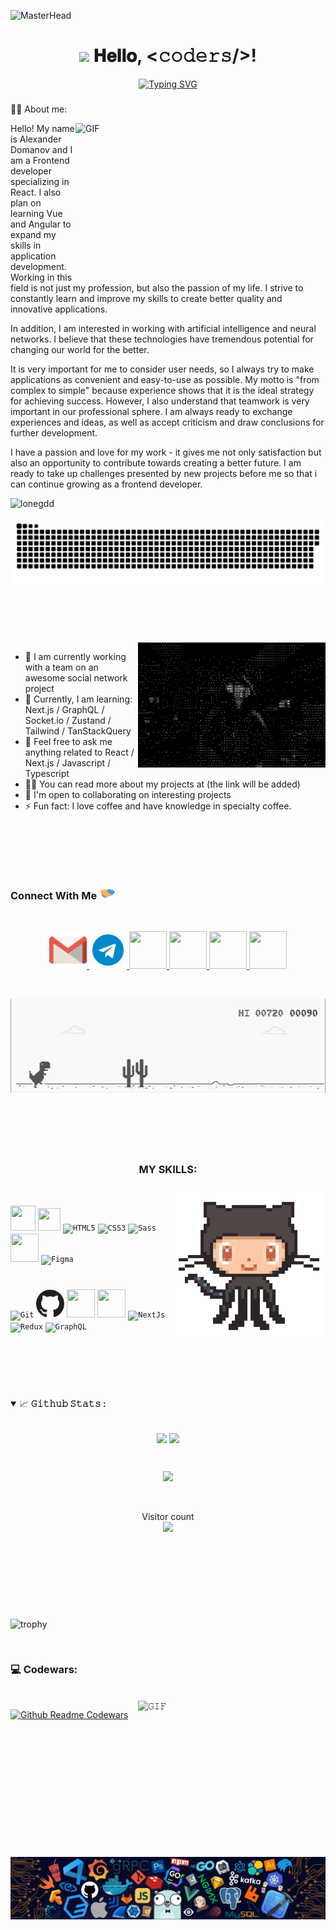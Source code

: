 ![MasterHead](https://i.redd.it/1asyzovvrn8a1.gif)

<h1 align="center">
 <img src="GIF/Earth.gif" width="32">
  𝐇𝐞𝐥𝐥𝐨, &lt;𝚌𝚘𝚍𝚎𝚛𝚜/&gt;!
</h1>

<p align="center">
<a href="https://git.io/typing-svg"><img  src="https://readme-typing-svg.herokuapp.com?font=Montserrat&weight=700&size=36&duration=4000&pause=1000&center=true&vCenter=true&width=760&height=80&lines=Welcome+to+my+page!+%F0%9F%91%80" alt="Typing SVG" /></a>
</p>

### 

:man_technologist: About me:

<img align="right" width="400"  height="250" alt="GIF" src="https://media.tenor.com/3bTxZ4HdrysAAAAC/pixels-neon.gif">

Hello! My name is Alexander Domanov and I am a Frontend developer specializing in React. I also plan on learning Vue and Angular to expand my skills in application development. Working in this field is not just my profession, but also the passion of my life. I strive to constantly learn and improve my skills to create better quality and innovative applications.

In addition, I am interested in working with artificial intelligence and neural networks. I believe that these technologies have tremendous potential for changing our world for the better.

It is very important for me to consider user needs, so I always try to make applications as convenient and easy-to-use as possible. My motto is "from complex to simple" because experience shows that it is the ideal strategy for achieving success.
However, I also understand that teamwork is very important in our professional sphere. I am always ready to exchange experiences and ideas, as well as accept criticism and draw conclusions for further development.

I have a passion and love for my work - it gives me not only satisfaction but also an opportunity to contribute towards creating a better future. I am ready to take up challenges presented by new projects before me so that i can continue growing as a frontend developer.


<p align="left"> <img src="https://komarev.com/ghpvc/?username=lonegdd&label=Profile%20views&color=0e75b6&style=flat" alt="lonegdd" /> </p>

<p align="center">
 <img width="600" src="github-snake.svg" alt="snake"/>
</p>

<br/>

#

<br/>

<img align="right" height="200" width="300" alt="𝙶𝙸𝙵" src="GIF/1000110.gif"/>

- 🔭 I am currently working with a team on an awesome social network project
- 🌱 Currently, I am learning: Next.js / GraphQL / Socket.io / Zustand / Tailwind / TanStackQuery
- 💬 Feel free to ask me anything related to React / Next.js / Javascript / Typescript
- 👨‍💻 You can read more about my projects at (the link will be added)
- 🤝  I'm open to collaborating on interesting projects
- ⚡ Fun fact: I love coffee and have knowledge in specialty coffee. 

<br/>

#

<br/>

<h3>
  Connect With Me
  <img src="GIF/Handshake.gif" height="25px">
</h3> 
 <br/>
<p align="center"> 
<a href="https://alexanderdomanov.dev@gmail.com">
<code><img src="SVG/gmail-icon-logo.svg" width="60" height="60"></code>
 </a>
<a href="https://t.me/alexanderdomanov">
<code><img src="SVG/telegram.png" width="60" height="60"></code>
 </a>
 <a href="https://www.linkedin.com/in/Alexander-Domanov" target="_blank" rel="noreferrer">
 <code><img src="https://raw.githubusercontent.com/danielcranney/readme-generator/main/public/icons/socials/linkedin.svg" width="60" height="60"/></code>
 </a>
 <a href="https://www.dev.to/Alexander-Domanov" target="_blank" rel="noreferrer">
<code><img src="https://raw.githubusercontent.com/danielcranney/readme-generator/main/public/icons/socials/devdotto.svg" width="60" height="60" /></code>
 </a> 
 <a href="https://www.github.com/alexander-domanov" target="_blank" rel="noreferrer">
  <code><img src="https://raw.githubusercontent.com/danielcranney/readme-generator/main/public/icons/socials/github.svg" width="60" height="60" /></code>
 </a> 
 <a href="http://www.medium.com/@Alexander-Domanov" target="_blank" rel="noreferrer">
 <code><img src="https://raw.githubusercontent.com/danielcranney/readme-generator/main/public/icons/socials/medium.svg" width="60" height="60"/></code>
 </a>
</p>
 
 <br/>
 
 <p align="center">
 <img width="600" height="150" src="GIF/Play-Chrome-Dinosaur-Game.gif" alt="GIF"/>
</p>

 <br/>
  
  #
  
   <br/>
  
<h3 align="center">MY SKILLS:</h3>
 <img align="right" height="250" width="250" alt="𝙶𝙸𝙵" src="GIF/cat.gif"/>
<br/>

<p align="left">
<code><img height="40" width="40"  src="https://raw.githubusercontent.com/danielcranney/readme-generator/main/public/icons/skills/typescript-colored.svg"></code>
 <code><img width="36" height="36" src="https://raw.githubusercontent.com/danielcranney/readme-generator/main/public/icons/skills/javascript-colored.svg"/></code>
 <code><img src="https://raw.githubusercontent.com/danielcranney/readme-generator/main/public/icons/skills/html5-colored.svg" width="45" height="45" alt="HTML5" /></code>
 <code><img src="https://raw.githubusercontent.com/danielcranney/readme-generator/main/public/icons/skills/css3-colored.svg" width="45" height="45" alt="CSS3" /></code>
 <code><img src="https://raw.githubusercontent.com/danielcranney/readme-generator/main/public/icons/skills/sass-colored.svg" width="45" height="45" alt="Sass" /></code>
 <code><img src="https://raw.githubusercontent.com/danielcranney/readme-generator/main/public/icons/skills/tailwindcss-colored.svg" width="45" height="45" /></code>
 <code><img src="https://raw.githubusercontent.com/danielcranney/readme-generator/main/public/icons/skills/figma-colored.svg" width="45" height="45" alt="Figma" /></code>
 
 #
 
 <code><img src="https://raw.githubusercontent.com/danielcranney/readme-generator/main/public/icons/skills/git-colored.svg" width="45" height="45" alt="Git" /></code>
 <code><img src="https://raw.githubusercontent.com/github/explore/80688e429a7d4ef2fca1e82350fe8e3517d3494d/topics/github-api/github-api.png" height="45" width="45" ></code>
 <code><img src="https://raw.githubusercontent.com/danielcranney/readme-generator/main/public/icons/skills/bootstrap-colored.svg" width="45" height="45" /></code>
 <code><img src="https://raw.githubusercontent.com/danielcranney/readme-generator/main/public/icons/skills/materialui-colored.svg" width="45" height="45"/></code>
 <code><img src="https://raw.githubusercontent.com/danielcranney/readme-generator/main/public/icons/skills/nextjs-colored.svg" width="45" height="45" alt="NextJs" /></code>
 <code><img src="https://raw.githubusercontent.com/danielcranney/readme-generator/main/public/icons/skills/redux-colored.svg" width="45" height="45" alt="Redux" /></code>
 <code><img src="https://raw.githubusercontent.com/danielcranney/readme-generator/main/public/icons/skills/graphql-colored.svg" width="45" height="45" alt="GraphQL" /></code>
</p>

<br/>
<br/>

#

<br/>

<details open="">
<summary>
  <g-emoji class="g-emoji" alias="chart_with_upwards_trend" fallback-src="https://github.githubassets.com/images/icons/emoji/unicode/1f4c8.png">📈</g-emoji>
  <strong>𝙶𝚒𝚝𝚑𝚞𝚋 𝚂𝚝𝚊𝚝𝚜 : </strong>
</summary>
<br/>
  <p align="center">
    <img align="center" src="https://github-readme-stats.vercel.app/api?username=Alexander-domanov&show_icons=true&hide_border=true&title_color=a855f7&amp&icon_color=ec4899&amp&text_color=6366f1&amp&bg_color=000000&count_private=true&include_all_commits=true"/>
   <img align="center" height="195px" src="https://github-readme-stats.vercel.app/api/top-langs/?username=Alexander-Domanov&text_color=6366f1&bg_color=000000&title_color=a855f7&langs_count=15&layout=compact&hide_border=true" />
</p>
 <br/>
 <p align="center">
    <a align="center" href="http://www.github.com/alexander-domanov"><img src="https://github-readme-streak-stats.herokuapp.com/?user=alexander-domanov&stroke=6366f1&background=000000&ring=a855f7&fire=a855f7&currStreakNum=6366f1&currStreakLabel=a855f7&sideNums=6366f1&sideLabels=6366f1&dates=6366f1&hide_border=true" /></a>
  </p>
</details>
<br/>

<p align="center"> 
  Visitor count<br>
  <img src="https://profile-counter.glitch.me/alexander-domanov/count.svg" />
</p>

<br/>
<br/>

#

<br/>
<br/>

 ![trophy](https://github-profile-trophy.vercel.app/?username=alexander-domanov&column=9&margin-w=15&margin-h=15&no-bg=true&no-frame=true&theme=oldie)

<br/>

<h3>
 💻 Codewars:
</h3>

<br/>

 <img align="right" height="250" width="300" alt="𝙶𝙸𝙵" src="GIF/code-wars.gif"/>
 
 [![Github Readme Codewars](https://codewars-stats-ignacio-cuadra.vercel.app/?username=Alexander-Domanov&theme=dark)](https://github.com/ignacio-cuadra/github-readme-codewars)
 

<br/>
<br/>

<br/>
<br/>

#

<br/>
<br/>

![footer](footer.webp)
